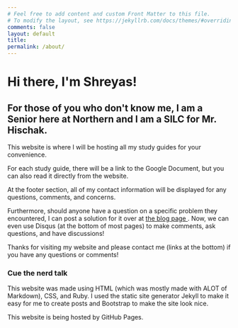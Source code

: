 ```yaml
---
# Feel free to add content and custom Front Matter to this file.
# To modify the layout, see https://jekyllrb.com/docs/themes/#overriding-theme-defaults
comments: false
layout: default
title: 
permalink: /about/
---
```

# Hi there, I'm Shreyas!

## For those of you who don't know me, I am a Senior here at Northern and I am a SILC for Mr. Hischak.

This website is where I will be hosting all my study guides for your convenience. 

For each study guide, there will be a link to the Google Document, but you can also read it directly from the website.

At the footer section, all of my contact information will be displayed for any questions, comments, and concerns.

Furthermore, should anyone have a question on a specific problem they encountered, I can post a solution for it over at <a href="/blog">the blog page </a>. Now, we can even use Disqus (at the bottom of most pages) to make comments, ask questions, and have discussions!

Thanks for visiting my website and please contact me (links at the bottom) if you have any questions or comments!

### Cue the nerd talk

This website was made using HTML (which was mostly made with ALOT of Markdown), CSS, and Ruby. I used the static site generator Jekyll to make it easy for me to create posts and Bootstrap to make the site look nice. 

This website is being hosted by GitHub Pages.